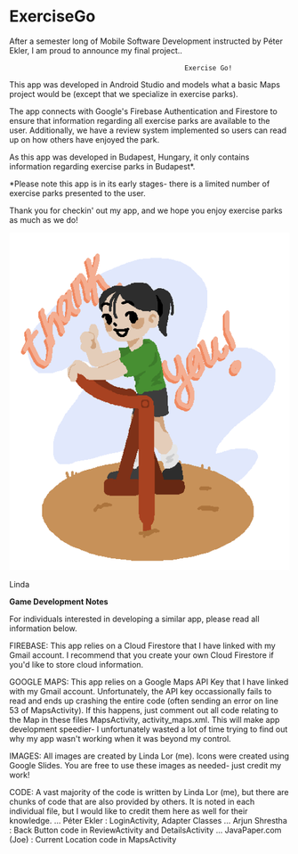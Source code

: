 # ExerciseGo

After a semester long of Mobile Software Development instructed by Péter Ekler, I am proud to announce my final project..

                                                Exercise Go!
                                                
This app was developed in Android Studio and models what a basic Maps project would be (except that we specialize in exercise parks).

The app connects with Google's Firebase Authentication and Firestore to ensure that information regarding all exercise parks are available to 
the user. Additionally, we have a review system implemented so users can read up on how others have enjoyed the park. 

As this app was developed in Budapest, Hungary, it only contains information regarding exercise parks in Budapest*.

*Please note this app is in its early stages- there is a limited number of exercise parks presented to the user. 

Thank you for checkin' out my app, and we hope you enjoy exercise parks as much as we do! 

![Thanks](Thanks.png)

Linda 


**Game Development Notes** 

For individuals interested in developing a similar app, please read all information below. 

FIREBASE: This app relies on a Cloud Firestore that I have linked with my Gmail account. I recommend that you create your own Cloud Firestore if you'd like to store cloud information. 

GOOGLE MAPS: This app relies on a Google Maps API Key that I have linked with my Gmail account. Unfortunately, the API key occassionally fails to read and ends up crashing the entire code (often sending an error on line 53 of MapsActivity). If this happens, just comment out all code relating to the Map in these files MapsActivity, activity_maps.xml. This will make app development speedier- I unfortunately wasted a lot of time trying to find out why my app wasn't working when it was beyond my control. 

IMAGES: All images are created by Linda Lor (me). Icons were created using Google Slides. You are free to use these images as needed- just credit my work!

CODE: A vast majority of the code is written by Linda Lor (me), but there are chunks of code that are also provided by others. It is noted in each individual file, but I would like to credit them here as well for their knowledge. 
... Péter Ekler : LoginActivity, Adapter Classes 
... Arjun Shrestha : Back Button code in ReviewActivity and DetailsActivity
... JavaPaper.com (Joe) : Current Location code in MapsActivity



